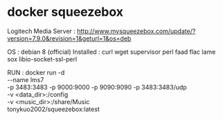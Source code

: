# docker squeezebox


Logitech Media Server : http://www.mysqueezebox.com/update/?version=7.9.0&revision=1&geturl=1&os=deb

OS : debian 8 (official)
Installed : curl wget supervisor perl faad flac lame sox libio-socket-ssl-perl

RUN :
docker run -d \
--name lms7 \
-p 3483:3483 -p 9000:9000 -p 9090:9090 -p 3483:3483/udp \
-v <data_dir>:/config \
-v <music_dir>:/share/Music \
tonykuo2002/squeezebox:latest
